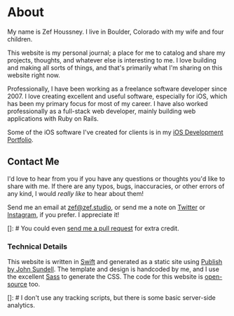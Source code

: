 

# About

My name is Zef Houssney. I live in Boulder, Colorado with my wife and four
children.

This website is my personal journal; a place for me to catalog and share my
projects, thoughts, and whatever else is interesting to me. I love building and
making all sorts of things, and that's primarily what I'm sharing on this
website right now.

Professionally, I have been working as a freelance software developer since
2007. I love creating excellent and useful software, especially for iOS, which
has been my primary focus for most of my career. I have also worked
professionally as a full-stack web developer, mainly building web applications
with Ruby on Rails.

Some of the iOS software I've created for clients is in my [iOS Development
Portfolio](/portfolio).

## Contact Me

I'd love to hear from you if you have any questions or thoughts you'd like to
share with me. If there are any typos, bugs, inaccuracies, or other errors of
any kind, I would _really like_ to hear about them!

Send me an email at [zef@zef.studio](mailto:zef@zef.studio), or send me a note
on [Twitter](https://twitter.com/zefhous/) or
[Instagram](https://www.instagram.com/zefhous/), if you prefer. I appreciate it!

[]: # You could even [send me a pull request]() for extra credit.

<h3 class="centered">Technical Details</h3>

This website is written in [Swift](https://swift.org) and generated as a static
site using [Publish by John Sundell](https://github.com/JohnSundell/Publish).
The template and design is handcoded by me, and I use the excellent
[Sass](https://sass-lang.com) to generate the CSS. The code for this website is
[open-source](https://github.com/zef/zef.studio) too.

[]: # I don't use any tracking scripts, but there is some basic server-side analytics.

